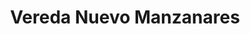 ---
title: Vereda Nuevo Manzanares
nombre_comunidad: Vereda Nuevo Manzanares
municipio: Chalán
departamento: Sucre
descripcion: >-
  De acuerdo con los relatos realizados por los habitantes de la población en el
  año 1991, Nuevo Manzanares inicia en una finca ubicada en la entrada del
  Municipio de Chalán, en la vía que viene del Municipio de Colosó. Esta finca
  pertenecía al señor Aristides Paternina y sus primeros habitantes eran
  provenientes de 5 familias de los apellidos Luna, Gómez, Salgado, Robles,
  Barreto y Yépes. Hace 40 años llegaron a vivir con sus familiares,
  construyendo casas improvisadas, las cuales con el tiempo se fueron
  transformando en las casas actuales. Cuenta la población que luego de la
  invasión el señor Paternina vendió la finca a la entidad que en su momento se
  denominaba INCORA, luego de esto y con el pasar de los años la entidad entregó
  a cada una de las familias los títulos de propiedad, conformándose así la
  vereda Nuevo Manzanares. En el año 2003 se presenta un desplazamiento masivo
  hacia los municipios de Sincelejo, Ovejas y Corozal.  A su vez, eran
  recurrentes las confrontaciones armadas entre la fuerza pública representada
  en el ejército nacional y los grupos guerrilleros que imperaban en el
  territorio, dejando a la población en medio de estos enfrentamientos.
num_personas: 272
num_familias: 64
min_distancia_casco_urbano: 5
km_distancia_casco_urbano: 1
vias_acceso: Calles sin pavimentar, transitables.
infraestructura_comunitaria:
  - |-
    * Escuelas hasta 5° (Aprox 70 estudiantes).
    * Canchas donde practican fútbol y softbol en regular estado. 
    * Casetas comunales. 
notas_infraestructura_comunitaria: null
liderazgo_comunidad:
  - >-
    La JAC se caracteriza por su sentido de pertenencia por la comunidad y su
    capacidad de gestión.

    El presidente del Club deportivo Nuevo Manzanares y la asociación de mujeres
    de nuevo Manzanares también son un referente.
inclusion_diversidad_genero: >-
  No se evidenció población LGTBI pero en la cabecera municipal hay un proceso
  organizativo llamado Casa de Colores. Colectivo LGTBI Mundo de Colores de los
  Montes de María.
comentarios_conectividad: null
punto_SOLE: Centro Educativo Nuevo Manzanares
comentarios_punto_SOLE:
  - >-
    https://padlet.com/comunidadelbongalyarroyodemari/sole-arroyo-de-mar-a-y-el-bongal-p0bq83dybyb64ixv
ppales_actividades_economicas_vocacion_productiva:
  - '* Cuenta con una gran canasta agropecuaria: Maíz'
  - ' Frijol'
  - " Ganadería y tabaco. Pequeños proyectos\_de hortalizas en las parcelas con las que salen a ventas.\n* Se cuenta con mas de 30 pequeños ganaderos doble propósito"
  - |2-
     no están agremiados.
    * Cuenta con tractor y aperos para preparación de terreno (disco
  - ' cincel'
  - " desgranadora y zorro de cargue).\n* Las familias cuentan con\_3.5 a 5 Has disponibles para rotación de cultivos de frijol-maíz (FENALCE)."
comentarios_ppales_actividades_economicas_vocacion_productiva: null
comunidad_sostenible_uso_suelo: null
org_con_proyeccion: []
servicios_publicos_comunidades_focalizadas:
  - '* No hay acueducto. En Manzanares compran agua de consumo y cosechan agua. '
comunidades_focalizadas_educacion_infraestructura_educativa:
  - '* Escuelas hasta 5° (Aprox 70 estudiantes).'
comunidades_focalizadas_practicas_organizativas: []
conectividad_minima: Bueno
iniciativas_priorizadas:
  - >-
    * ASOAGROMON: Tiene cultivos de maíz - variedad de Frijol. Tienen Miel
    algunos productores
  - ' las colmenas no están en la zona.'
org_focalizada: []
riesgo: null
otros_programas_USAID: []
alianzas_colaboradores:
  - |-
    SENA 
    Alcaldía 
    Min Agricultura 
    Colectivo de Memoria El Bonche
    Justicia Inclusiva 
    ART 
    CARSUCRE 
    Fenalce 
    Colanta
posibilidad_iniciativas_conjuntas_aliados_2: []
actividades_ocio:
  - |-
    * Bingos comunitarios
    * Espacios juveniles
    * Fiestas patronales Divino Niño en Diciembre (Manzanares)
  - |2-
     
    * Escuela de futbol y softbol – Club Deportivo
  - |2-
     por medio de estos últimos las comunidades se integran y tienen actividades en simultáneo. 
    * Juegos tradicionales en las fiestas patronales.
medios_comunicacion_narrativas_locales: []
num_visitas_realizadas: null
num_diagnosticos_rurales_participativos_realizados: null
infraestructura_salud_atencion_psicosocial:
  - |-
    * EPS Mutual Ser. 
    * No hay centro de salud. La atención de urgencias
  - " medicina general y odontología se brinda en la cabecera municipal de Chalán desde la IPS Integral Futuro. \n* La IPS tiene convenio con la EPS.\_ \n* La atención especializada se brinda en la ciudad de Sincelejo.\_"
notas_infraestructura_salud_atencion_psicosocial: null
num_visitas_predio: null
url: /comunidad-focalizada/vereda-nuevo-manzanares
layout: single
download_file: /reportes/vereda-nuevo-manzanares.pdf

---